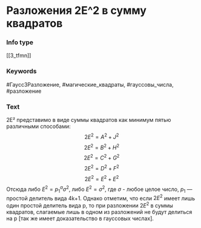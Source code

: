 # Разложения 2E^2 в сумму квадратов
### Info type
[[3_tfmn]]
### Keywords
#Гаусс3Разложение, #магические_квадраты, #гауссовы_числа, #разложение
### Text
2E² представимо в виде суммы квадратов как минимум пятью различными способами:
$$2E^2 = A^2 + J^2$$
$$2E^2 = B^2 + H^2$$
$$2E^2 = C^2 + G^2$$
$$2E^2 = D^2 + F^2$$
$$2E^2 = E^2 + E^2$$
Отсюда либо $E^2 = p_1^\alpha \sigma^2$, либо $E^2 = \sigma^2$, где $\sigma$ - любое целое число, $p_1$ — простой делитель вида 4k+1. Однако отметим, что если $2E^2$ имеет лишь один простой делитель вида p, то при разложении $2E^2$ в суммы квадратов, слагаемые лишь в одном из разложений не будут делиться на p [так же имеет доказательство в гауссовых числах].